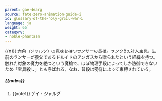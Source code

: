 ```yaml
---
parent: gae-dearg
source: fate-zero-animation-guide-i
id: glossary-of-the-holy-grail-war-i
language: ja
weight: 65
category:
- noble-phantasm
---
```


{{n1}}
赤色（ジャルク）の意味を持つランサーの長槍。ランクBの対人宝具。生前のランサーが養父であるドルイドのアンガスから贈られたという経緯を持つ。触れた対象の魔力を絶つという魔槍で、ほぼ物理手段によってしか防御できないため「宝具殺し」とも呼ばれる。なお、普段は呪符によって束縛されている。

##### {{notes}}

1. {{note1}} ゲイ・ジャルグ
